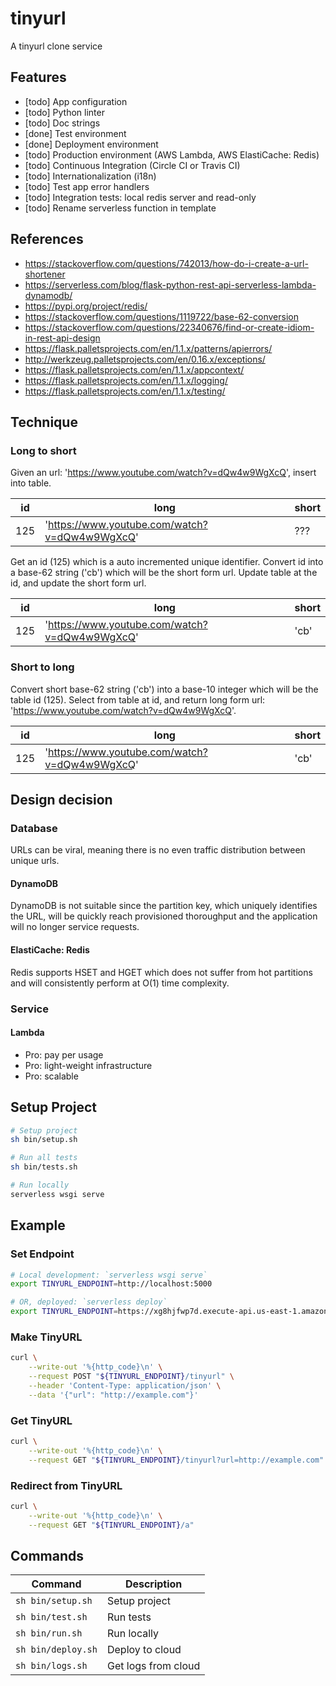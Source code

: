 # tinyurl
A tinyurl clone service

## Features
- [todo] App configuration
- [todo] Python linter
- [todo] Doc strings
- [done] Test environment
- [done] Deployment environment
- [todo] Production environment (AWS Lambda, AWS ElastiCache: Redis)
- [todo] Continuous Integration (Circle CI or Travis CI)
- [todo] Internationalization (i18n)
- [todo] Test app error handlers
- [todo] Integration tests: local redis server and read-only
- [todo] Rename serverless function in template

## References
- https://stackoverflow.com/questions/742013/how-do-i-create-a-url-shortener
- https://serverless.com/blog/flask-python-rest-api-serverless-lambda-dynamodb/
- https://pypi.org/project/redis/
- https://stackoverflow.com/questions/1119722/base-62-conversion
- https://stackoverflow.com/questions/22340676/find-or-create-idiom-in-rest-api-design
- https://flask.palletsprojects.com/en/1.1.x/patterns/apierrors/
- http://werkzeug.palletsprojects.com/en/0.16.x/exceptions/
- https://flask.palletsprojects.com/en/1.1.x/appcontext/
- https://flask.palletsprojects.com/en/1.1.x/logging/
- https://flask.palletsprojects.com/en/1.1.x/testing/

## Technique

### Long to short

Given an url: 'https://www.youtube.com/watch?v=dQw4w9WgXcQ', insert into table.

|id|long|short|
|---|---|---|
|125|'https://www.youtube.com/watch?v=dQw4w9WgXcQ'|???|

Get an id (125) which is a auto incremented unique identifier.
Convert id into a base-62 string ('cb') which will be the short form url.
Update table at the id, and update the short form url.

|id|long|short|
|---|---|---|
|125|'https://www.youtube.com/watch?v=dQw4w9WgXcQ'|'cb'|

### Short to long

Convert short base-62 string ('cb') into a base-10 integer which will be the table id (125).
Select from table at id, and return long form url: 'https://www.youtube.com/watch?v=dQw4w9WgXcQ'.

|id|long|short|
|---|---|---|
|125|'https://www.youtube.com/watch?v=dQw4w9WgXcQ'|'cb'|

## Design decision

### Database
URLs can be viral, meaning there is no even traffic distribution between unique urls.

#### DynamoDB
DynamoDB is not suitable since the partition key, which uniquely identifies the URL, will be quickly reach provisioned thoroughput and the application will no longer service requests.

#### ElastiCache: Redis
Redis supports HSET and HGET which does not suffer from hot partitions and will consistently perform at O(1) time complexity.

### Service

#### Lambda
- Pro: pay per usage
- Pro: light-weight infrastructure
- Pro: scalable

## Setup Project
```bash
# Setup project
sh bin/setup.sh

# Run all tests
sh bin/tests.sh

# Run locally
serverless wsgi serve
```

## Example

### Set Endpoint
```bash
# Local development: `serverless wsgi serve`
export TINYURL_ENDPOINT=http://localhost:5000

# OR, deployed: `serverless deploy`
export TINYURL_ENDPOINT=https://xg8hjfwp7d.execute-api.us-east-1.amazonaws.com/development
```

### Make TinyURL
```bash
curl \
    --write-out '%{http_code}\n' \
    --request POST "${TINYURL_ENDPOINT}/tinyurl" \
    --header 'Content-Type: application/json' \
    --data '{"url": "http://example.com"}'
```

### Get TinyURL
```bash
curl \
    --write-out '%{http_code}\n' \
    --request GET "${TINYURL_ENDPOINT}/tinyurl?url=http://example.com"
```

### Redirect from TinyURL
```bash
curl \
    --write-out '%{http_code}\n' \
    --request GET "${TINYURL_ENDPOINT}/a"
```

## Commands

|Command|Description|
|---|---|
|`sh bin/setup.sh`|Setup project|
|`sh bin/test.sh`|Run tests|
|`sh bin/run.sh`|Run locally|
|`sh bin/deploy.sh`|Deploy to cloud|
|`sh bin/logs.sh`|Get logs from cloud|
